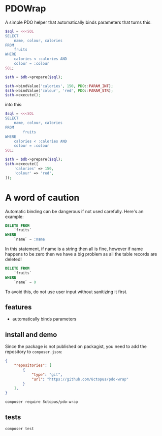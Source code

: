 # PDOWrap

<!---
[![Latest Stable Version](http://poser.pugx.org/8ctopus/pdo-wrap/v)](https://packagist.org/packages/8ctopus/pdo-wrap)
[![Total Downloads](http://poser.pugx.org/8ctopus/pdo-wrap/downloads)](https://packagist.org/packages/8ctopus/pdo-wrap)
[![License](http://poser.pugx.org/8ctopus/pdo-wrap/license)](https://packagist.org/packages/8ctopus/pdo-wrap)
[![PHP Version Require](http://poser.pugx.org/8ctopus/pdo-wrap/require/php)](https://packagist.org/packages/8ctopus/pdo-wrap)
-->

A simple PDO helper that automatically binds parameters that turns this:

```php
$sql = <<<SQL
SELECT
    name, colour, calories
FROM
    fruits
WHERE
    calories < :calories AND
    colour = :colour
SQL;

$sth = $db->prepare($sql);

$sth->bindValue('calories', 150, PDO::PARAM_INT);
$sth->bindValue('colour', 'red', PDO::PARAM_STR);
$sth->execute();
```

into this:

```php
$sql = <<<SQL
SELECT
    name, colour, calories
FROM
        fruits
WHERE
    calories < :calories AND
    colour = :colour
SQL;

$sth = $db->prepare($sql);
$sth->execute([
    'calories' => 150,
    'colour' => 'red',
]);
```

# A word of caution

Automatic binding can be dangerous if not used carefully. Here's an example:

```sql
DELETE FROM
    `fruits`
WHERE
    `name` = :name
```

In this statement, if name is a string then all is fine, however if name happens to be zero then we have a big problem as all the table records are deleted!

```sql
DELETE FROM
    `fruits`
WHERE
    `name` = 0
```

To avoid this, do not use user input without sanitizing it first.

## features

- automatically binds parameters

## install and demo

Since the package is not published on packagist, you need to add the repository to `composer.json`:

```json
{
    "repositories": [
        {
            "type": "git",
            "url": "https://github.com/8ctopus/pdo-wrap"
        }
    ],
}
```

```sh
composer require 8ctopus/pdo-wrap
```

## tests

```sh
composer test
```
